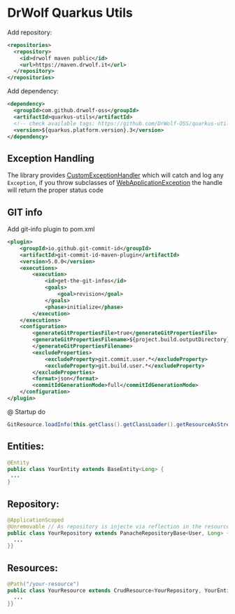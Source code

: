 # DrWolf Quarkus Utils

Add repository:

```xml
<repositories>
  <repository>
    <id>drwolf maven public</id>
    <url>https://maven.drwolf.it</url>
  </repository>
</repositories>
```

Add dependency:
```xml
<dependency>
  <groupId>com.github.drwolf-oss</groupId>
  <artifactId>quarkus-utils</artifactId>
  <!-- check available tags: https://github.com/DrWolf-OSS/quarkus-utils/tags -->
  <version>${quarkus.platform.version}.3</version> 
</dependency>
```

## Exception Handling

The library provides
[CustomExceptionHandler](https://github.com/DrWolf-OSS/quarkus-utils/blob/main/src/main/java/it/drwolf/base/utils/CustomExceptionHandler.java) 
which will catch and log any `Exception`, if you throw subclasses of [WebApplicationException](https://docs.oracle.com/javaee/7/api/javax/ws/rs/package-tree.html) the handle will return the proper status code


## GIT info

Add git-info plugin to pom.xml

```xml
<plugin>
    <groupId>io.github.git-commit-id</groupId>
    <artifactId>git-commit-id-maven-plugin</artifactId>
    <version>5.0.0</version>
    <executions>
        <execution>
            <id>get-the-git-infos</id>
            <goals>
                <goal>revision</goal>
            </goals>
            <phase>initialize</phase>
        </execution>
    </executions>
    <configuration>
        <generateGitPropertiesFile>true</generateGitPropertiesFile>
        <generateGitPropertiesFilename>${project.build.outputDirectory}/git.json
        </generateGitPropertiesFilename>
        <excludeProperties>
            <excludeProperty>git.commit.user.*</excludeProperty>
            <excludeProperty>git.build.user.*</excludeProperty>
        </excludeProperties>
        <format>json</format>
        <commitIdGenerationMode>full</commitIdGenerationMode>
    </configuration>
</plugin>
```

@ Startup do

```java
GitResource.loadInfo(this.getClass().getClassLoader().getResourceAsStream("git.json"));
```

## Entities:

```java
@Entity
public class YourEntity extends BaseEntity<Long> {
 ...
}
```

## Repository:

```java
@ApplicationScoped
@Unremovable // As repository is injecte via reflection in the resource this annotation is needed
public class YourRepository extends PanacheRepositoryBase<User, Long> {
  ...
}}

```

## Resources:

```java
@Path("/your-resource")
public class YourResource extends CrudResource<YourRepository, YourEntity, Long> {
  ...
}}
```
